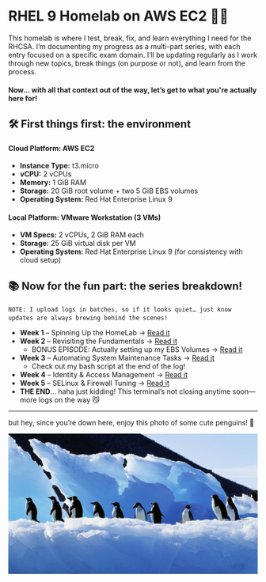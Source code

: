 # RHEL 9 Homelab on AWS EC2 🐧🧠 

This homelab is where I test, break, fix, and learn everything I need for the RHCSA. I’m documenting my progress as a multi-part series, with each entry focused on a specific exam domain. I’ll be updating regularly as I work through new topics, break things (on purpose or not), and learn from the process. 

#### Now... with all that context out of the way, let’s get to what you're actually here for!


## 🛠️ First things first: the environment

#### Cloud Platform: AWS EC2
- **Instance Type:** t3.micro  
- **vCPU:** 2 vCPUs  
- **Memory:** 1 GiB RAM  
- **Storage:** 20 GiB root volume + two 5 GiB EBS volumes  
- **Operating System:** Red Hat Enterprise Linux 9  

#### Local Platform: VMware Workstation (3 VMs)
- **VM Specs:** 2 vCPUs, 2 GiB RAM each  
- **Storage:** 25 GiB virtual disk per VM  
- **Operating System:** Red Hat Enterprise Linux 9 (for consistency with cloud setup)


## 📚 Now for the fun part: the series breakdown!

`NOTE: I upload logs in batches, so if it looks quiet… just know updates are always brewing behind the scenes!`

- **Week 1** – Spinning Up the HomeLab → [Read it](./lab-log/week1.md)  
- **Week 2** – Revisiting the Fundamentals → [Read it](./lab-log/week2.md)
  - BONUS EPISODE: Actually setting up my EBS Volumes → [Read it](./lab-log/week2bonus.md)
- **Week 3** – Automating System Maintenance Tasks → [Read it](./lab-log/week3.md)
  - Check out my bash script at the end of the log!
- **Week 4** – Identity & Access Management → [Read it](./lab-log/week4.md)
- **Week 5** – SELinux & Firewall Tuning → [Read it](./lab-log/week5.md)
- **THE END**... haha just kidding! This terminal’s not closing anytime soon—more logs on the way 😼


---

but hey, since you’re down here, enjoy this photo of some cute penguins! 🐧

<img src="assets/screenshots/birds-1756510438349-3248.jpg" width="800"/>




